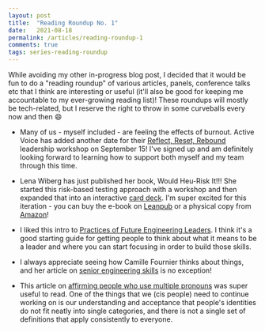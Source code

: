 ```yaml
---
layout: post
title:  "Reading Roundup No. 1"
date:   2021-08-18
permalink: /articles/reading-roundup-1
comments: true
tags: series-reading-roundup
---
```


While avoiding my other in-progress blog post, I decided that it would be fun to do a "reading roundup" of various articles, panels, conference talks etc that I think are interesting or useful (it'll also be good for keeping me accountable to my ever-growing reading list)! These roundups will mostly be tech-related, but I reserve the right to throw in some curveballs every now and then 😄

* Many of us - myself included - are feeling the effects of burnout. Active Voice has added another date for their [Reflect, Reset, Rebound](https://www.activevoicehq.com/trainings/reflect-reset-rebound) leadership workshop on September 15! I've signed up and am definitely looking forward to learning how to support both myself and my team through this time. 

* Lena Wiberg has just published her book, Would Heu-Risk It!!! She started this risk-based testing approach with a workshop and then expanded that into an interactive [card deck](https://store.ministryoftesting.com/products/would-heu-risk-it-single-deck). I'm super excited for this iteration - you can buy the e-book on [Leanpub](https://leanpub.com/wouldheuriskit) or a physical copy from [Amazon](https://www.amazon.com/Would-Heu-risk-weapons-Software-Testing/dp/B09BGHYZXZ)!

* I liked this intro to [Practices of Future Engineering Leaders](https://anothermarkwood.medium.com/practices-of-future-team-leaders-part-1-of-3-cede84d8a19e). I think it's a good starting guide for getting people to think about what it means to be a leader and where you can start focusing in order to build those skills.

* I always appreciate seeing how Camille Fournier thinks about things, and her article on [senior engineering skills](https://skamille.medium.com/an-incomplete-list-of-skills-senior-engineers-need-beyond-coding-8ed4a521b29f) is no exception! 

* This article on [affirming people who use multiple pronouns](https://www.them.us/story/multiple-sets-of-pronouns) was super useful to read. One of the things that we (cis people) need to continue working on is our understanding and acceptance that people's identities do not fit neatly into single categories, and there is not a single set of definitions that apply consistently to everyone. 